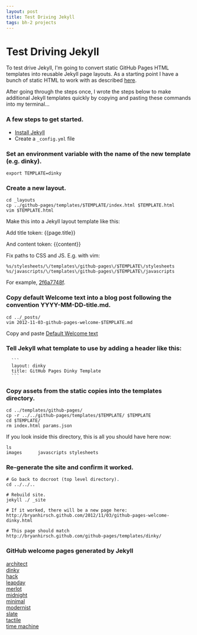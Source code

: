 ```yaml
---
layout: post
title: Test Driving Jekyll
tags: bh-2 projects
---
```


Test Driving Jekyll
===================

To test drive Jekyll, I'm going to convert static GitHub Pages HTML templates into reusable Jekyll page layouts. As a starting point I have a bunch of static HTML to work with as described <a href="/2012/11/03/github-pages-test.html">here</a>.

After going through the steps once, I wrote the steps below to make additional Jekyll templates quickly by copying and pasting these commands into my terminal...


### A few steps to get started.

* [Install Jekyll](https://github.com/mojombo/jekyll/wiki/install)
* Create a `_config.yml` file


### Set an environment variable with the name of the new template (e.g. dinky).

    export TEMPLATE=dinky


### Create a new layout.

    cd _layouts
    cp ../github-pages/templates/$TEMPLATE/index.html $TEMPLATE.html
    vim $TEMPLATE.html 

Make this into a Jekyll layout template like this:

  Add title token:    \{\{page.title\}\}

  And content token:  \{\{content\}\}

  Fix paths to CSS and JS. E.g. with vim:
    
    %s/stylesheets/\/templates\/github-pages\/$TEMPLATE\/stylesheets
    %s/javascripts/\/templates\/github-pages\/$TEMPLATE\/javascripts

  For example, <a href="https://github.com/bryanhirsch/bryanhirsch.github.com/commit/2f6a7748f300f1628cfed48a11efe431b58f7003">2f6a7748f</a>.


### Copy default Welcome text into a blog post following the convention YYYY-MM-DD-title.md.

    cd ../_posts/
    vim 2012-11-03-github-pages-welcome-$TEMPLATE.md

   Copy and paste <a href="https://raw.github.com/bryanhirsch/bryanhirsch.github.com/master/_posts/2012-11-03-github-pages-welcome-architect.md">Default Welcome text</a>


### Tell Jekyll what template to use by adding a header like this:
       
      ```
      layout: dinky
      title: GitHub Pages Dinky Template
      ```

### Copy assets from the static copies into the templates directory.

    cd ../templates/github-pages/
    cp -r ../../github-pages/templates/$TEMPLATE/ $TEMPLATE
    cd $TEMPLATE/
    rm index.html params.json 

  If you look inside this directory, this is all you should have here now:

    ls
    images      javascripts stylesheets


### Re-generate the site and confirm it worked.

    # Go back to docroot (top level directory).
    cd ../../..

    # Rebuild site.
    jekyll ./ _site

    # If it worked, there will be a new page here:
    http://bryanhirsch.github.com/2012/11/03/github-pages-welcome-dinky.html

    # This page should match
    http://bryanhirsch.github.com/github-pages/templates/dinky/


### GitHub welcome pages generated by Jekyll
  <p>
    <a href="/2012/11/03/github-pages-welcome-architect.html">architect</a><br/>
    <a href="/2012/11/03/github-pages-welcome-dinky.html">dinky</a><br/>
    <a href="/2012/11/03/github-pages-welcome-hack.html">hack</a><br/>
    <a href="/2012/11/03/github-pages-welcome-leapday.html">leapday</a><br/>
    <a href="/2012/11/03/github-pages-welcome-merlot.html">merlot</a><br/>
    <a href="/2012/11/03/github-pages-welcome-midnight.html">midnight</a><br/>
    <a href="/2012/11/03/github-pages-welcome-minimal.html">minimal</a><br/>
    <a href="/2012/11/03/github-pages-welcome-modernist.html">modernist</a><br/>
    <a href="/2012/11/03/github-pages-welcome-slate.html">slate</a><br/>
    <a href="/2012/11/03/github-pages-welcome-tactile.html">tactile</a><br/>
    <a href="/2012/11/03/github-pages-welcome-time-machine.html">time machine</a><br/>
  </p>

